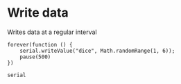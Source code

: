 # Write data

Writes data at a regular interval

```blocks
forever(function () {
    serial.writeValue("dice", Math.randomRange(1, 6));
    pause(500)
})
```

```package
serial
```